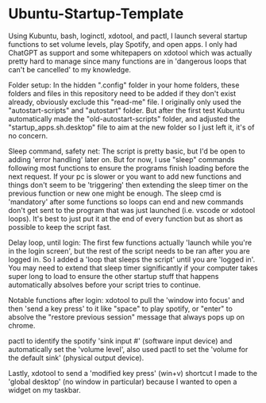# Ubuntu-Startup-Template
Using Kubuntu, bash, loginctl, xdotool, and pactl, I launch several startup functions to set volume levels, play Spotify, and open apps.
I only had ChatGPT as support and some whitepapers on xdotool which was actually pretty hard to manage since many functions are in 'dangerous loops that can't be cancelled' to my knowledge.

Folder setup:
In the hidden ".config" folder in your home folders, these folders and files in this repository need to be added if they don't exist already, obviously exclude this "read-me" file. I originally only used the "autostart-scripts" and "autostart" folder. But after the first test Kubuntu automatically made the "old-autostart-scripts" folder, and adjusted the "startup_apps.sh.desktop" file to aim at the new folder so I just left it, it's of no concern.


Sleep command, safety net:
The script is pretty basic, but I'd be open to adding 'error handling' later on. But for now, I use "sleep" commands following most functions to ensure the programs finish loading before the next request. If your pc is slower or you want to add new functions and things don't seem to be 'triggering' then extending the sleep timer on the previous function or new one might be enough. The sleep cmd is 'mandatory' after some functions so loops can end and new commands don't get sent to the program that was just launched (i.e. vscode or xdotool loops). It's best to just put it at the end of every function but as short as possible to keep the script fast.


Delay loop, until login:
The first few functions actually 'launch while you're in the login screen', but the rest of the script needs to be ran after you are logged in. So I added a 'loop that sleeps the script' until you are 'logged in'. You may need to extend that sleep timer significantly if your computer takes super long to load to ensure the other startup stuff that happens automatically absolves before your script tries to continue.


Notable functions after login:
xdotool to pull the 'window into focus' and then 'send a key press' to it like "space" to play spotify, 
or "enter" to absolve the "restore previous session" message that always pops up on chrome. 

pactl to identify the spotify 'sink input #' (software input device) and automatically set the 'volume level', 
also used pactl to set the 'volume for the default sink' (physical output device). 
 
Lastly, xdotool to send a 'modified key press' (win+v) shortcut I made to the 'global desktop' (no window in particular) because I wanted to open a widget on my taskbar.
